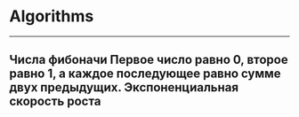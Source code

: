 # Algorithms
--------------------
Числа фибоначи
Первое число равно 0, второе равно 1, а каждое последующее равно сумме двух предыдущих.
Экспоненциальная скорость роста 
--------------------
